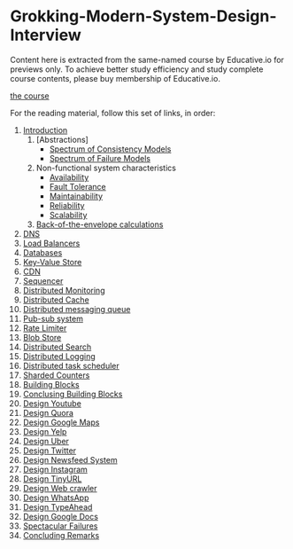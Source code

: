 # Grokking-Modern-System-Design-Interview

Content here is extracted from the same-named course by Educative.io for previews only. To achieve better study efficiency and study complete course contents, please buy membership of Educative.io.

[the course](./system_design_course.jpg)

For the reading material, follow this set of links, in order:
1. [Introduction](./Introduction/)
    1. [Abstractions]
        * [Spectrum of Consistency Models](./Abstractions/Spectrum%20of%20Consistency%20Models/)
        * [Spectrum of Failure Models](./Abstractions/The%20Spectrum%20of%20Failure%20Models/)
    2. Non-functional system characteristics
        * [Availability](./Non-functional%20System%20Characteristics/Availability/)
        * [Fault Tolerance](./Non-functional%20System%20Characteristics/Fault%20Tolerance/)
        * [Maintainability](./Non-functional%20System%20Characteristics/Maintainability/)
        * [Reliability](./Non-functional%20System%20Characteristics/Reliability/)
        * [Scalability](./Non-functional%20System%20Characteristics/Scalability/)
    3. [Back-of-the-envelope calculations](./Back-of-the-envelope%20Calculations/Example%20of%20Resource%20Estimation/)
2. [DNS](./Domain%20Name%20System/Introduction%20to%20Domain%20Name%20System%20(DNS)/)
3. [Load Balancers](./Load%20Balancer/Introduction%20to%20Load%20Balancers/)
4. [Databases](./Databases/Introduction%20to%20Databases/)
5. [Key-Value Store](./Key-value%20Store/System%20Design%20The%20Key-value%20Store/)
6. [CDN](./Content%20Delivery%20Network%20(CDN)/Introduction%20to%20a%20CDN/)
7. [Sequencer](./Sequencer/Design%20of%20a%20Unique%20ID%20Generator/)
8. [Distributed Monitoring](./Distributed%20Monitoring/Introduction%20to%20Distributed%20Monitoring/)
9. [Distributed Cache](./Distributed%20Cache/System%20Design%20The%20Distributed%20Cache/)
10. [Distributed messaging queue](./Distributed%20Messaging%20Queue/System%20Design%20The%20Distributed%20Messaging%20Queue/)
11. [Pub-sub system](./Pub-sub/Introduction%20to%20Pub-sub/)
12. [Rate Limiter](./Rate%20Limiter/System%20Design%20The%20Rate%20Limiter/)
13. [Blob Store](./Blob%20Store/System%20Design%20A%20Blob%20Store/)
14. [Distributed Search](./Distributed%20Search/System%20Design%20The%20Distributed%20Search/)
15. [Distributed Logging](./Distributed%20Logging/Introduction%20to%20Distributed%20Logging/)
16. [Distributed task scheduler](./Distributed%20Task%20Scheduler/System%20Design%20The%20Distributed%20Task%20Scheduler/)
17. [Sharded Counters](./Sharded%20Counters/System%20Design%20The%20Sharded%20Counters/)
18. [Building Blocks](./Building%20Blocks/)
19. [Conclusing Building Blocks](./Concluding%20the%20Building%20Blocks%20Discussion/Wrapping%20Up%20the%20Building%20Blocks%20Discussion/)
20. [Design Youtube](./Design%20Youtube/System%20Design%20YouTube/)
21. [Design Quora](./Design%20Quora/System%20Design%20Quora/)
22. [Design Google Maps](./Design%20Google%20Maps/System%20Design%20Google%20Maps/)
23. [Design Yelp](./Design%20a%20Proximity%20Service%20Yelp/System%20Design%20Yelp/)
24. [Design Uber](./Design%20Uber/System%20Design%20Uber/)
25. [Design Twitter](./Design%20Twitter/System%20Design%20Twitter/)
26. [Design Newsfeed System](./Design%20Newsfeed%20System/SystemDesign%20Newsfeed%20System/)
27. [Design Instagram](./Design%20Instagram/System%20Design%20Instagram/)
28. [Design TinyURL](./Design%20a%20URL%20Shortening%20Service%20TinyURL/System%20Design%20TinyURL/)
29. [Design Web crawler](./System%20Design%20Web%20Crawler/System%20Design%20Web%20Crawler/)
30. [Design WhatsApp](./Design%20WhatsApp/System%20Design%20WhatsApp/)
31. [Design TypeAhead](./Design%20Typeahead%20Suggestion/System%20Design%20The%20Typeahead%20Suggestion%20System/)
32. [Design Google Docs](./Design%20Collaborative%20Document%20Editing%20Service%20%20Google%20Docs/System%20Design%20Google%20Docs/)
33. [Spectacular Failures](./Spectacular%20Failures/Introduction%20to%20Distributed%20System%20Failures/)
34. [Concluding Remarks](./Concluding%20Remarks/)

